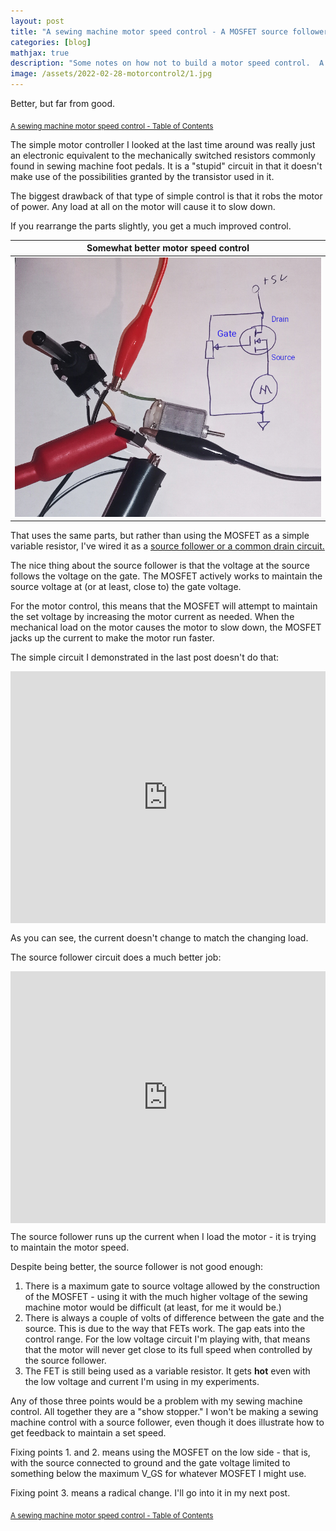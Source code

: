 ```yaml
---
layout: post
title: "A sewing machine motor speed control - A MOSFET source follower as a motor speed control"
categories: [blog]
mathjax: true
description: "Some notes on how not to build a motor speed control.  A MOSFET source follower as a motor speed control."
image: /assets/2022-02-28-motorcontrol2/1.jpg
---
```

Better, but far from good.

<sub>[A sewing machine motor speed control - Table of Contents](motorcontrol-toc)</sub>

The simple motor controller I looked at the last time around was really just an electronic equivalent to the mechanically switched resistors commonly found in sewing machine foot pedals.  It is a "stupid" circuit in that it doesn't make use of the possibilities granted by the transistor used in it.

The biggest drawback of that type of simple control is that it robs the motor of power.  Any load at all on the motor will cause it to slow down.

If you rearrange the parts slightly, you get a much improved control.

|Somewhat better motor speed control|
|-----------------------------------|
|![Somewhat better motor speed control](/assets/2022-02-28-motorcontrol2/1.jpg)|

That uses the same parts, but rather than using the MOSFET as a simple variable resistor, I've wired it as a [source follower or a common drain circuit.](https://en.wikipedia.org/wiki/Common_drain)

The nice thing about the source follower is that the voltage at the source follows the voltage on the gate.  The MOSFET actively works to maintain the source voltage at (or at least, close to) the gate voltage.

For the motor control, this means that the MOSFET will attempt to maintain the set voltage by increasing the motor current as needed.  When the mechanical load on the motor causes the motor to slow down, the MOSFET jacks up the current to make the motor run faster.

The simple circuit I demonstrated in the last post doesn't do that:

<div style="padding:80% 0 0 0;position:relative;"><iframe src="https://player.vimeo.com/video/682991196?h=a92d711703&amp;badge=0&amp;autopause=0&amp;player_id=0&amp;app_id=58479" frameborder="0" allow="autoplay; fullscreen; picture-in-picture" allowfullscreen style="position:absolute;top:0;left:0;width:100%;height:100%;" title="Current for the simple motorcontrol"></iframe></div><script src="https://player.vimeo.com/api/player.js"></script>

As you can see, the current doesn't change to match the changing load.

The source follower circuit does a much better job:

<div style="padding:79.88% 0 0 0;position:relative;"><iframe src="https://player.vimeo.com/video/682991431?h=67e287f1ca&amp;badge=0&amp;autopause=0&amp;player_id=0&amp;app_id=58479" frameborder="0" allow="autoplay; fullscreen; picture-in-picture" allowfullscreen style="position:absolute;top:0;left:0;width:100%;height:100%;" title="Current for the source follower motor control"></iframe></div><script src="https://player.vimeo.com/api/player.js"></script>

The source follower runs up the current when I load the motor - it is trying to maintain the motor speed.

Despite being better, the source follower is not good enough:

1. There is a maximum gate to source voltage allowed by the construction of the MOSFET - using it with the much higher voltage of the sewing machine motor would be difficult (at least, for me it would be.)
2. There is always a couple of volts of difference between the gate and the source.  This is due to the way that FETs work. The gap eats into the control range.  For the low voltage circuit I'm playing with, that means that the motor will never get close to its full speed when controlled by the source follower.
3. The FET is still being used as a variable resistor.  It gets **hot** even with the low voltage and current I'm using in my experiments.

Any of those three points would be a problem with my sewing machine control.  All together they are a "show stopper."  I won't be making a sewing machine control with a source follower, even though it does illustrate how to get feedback to maintain a set speed.

Fixing points 1. and 2. means using the MOSFET on the low side - that is, with the source connected to ground and the gate voltage limited to something below the maximum V_GS for whatever MOSFET I might use.

Fixing point 3. means a radical change.  I'll go into it in my next post.

<sub>[A sewing machine motor speed control - Table of Contents](motorcontrol-toc)</sub>
